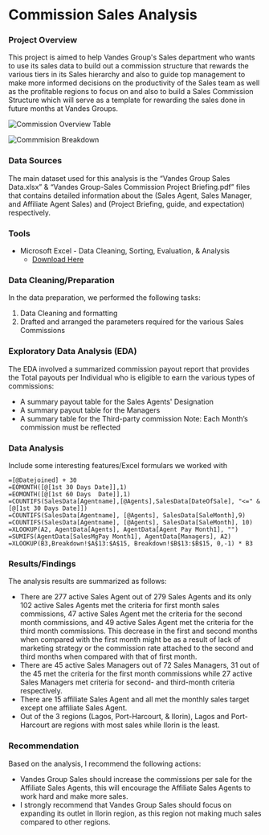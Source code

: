 # Commission Sales Analysis

### Project Overview

This project is aimed to help Vandes Group's Sales department who wants to use its sales data to build out a commission structure that rewards the various tiers in its Sales hierarchy and also to guide top management to make more informed decisions on the productivity of the Sales team as well as the profitable regions to focus on and also to build a Sales Commission Structure which will serve as a template for rewarding the sales done in future months at Vandes Groups.


![Commission Overview Table](https://github.com/user-attachments/assets/15630b93-8236-497a-bacb-c12772865711)


![Commmision Breakdown](https://github.com/user-attachments/assets/b19c01b4-a2a9-4df0-96ce-4f2cdaf22307)



### Data Sources

The main dataset used for this analysis is the “Vandes Group Sales Data.xlsx” & “Vandes Group-Sales Commission Project Briefing.pdf” files that contains detailed information about the (Sales Agent, Sales Manager, and Affiliate Agent Sales) and (Project Briefing, guide, and expectation) respectively.

### Tools

- Microsoft Excel - Data Cleaning, Sorting, Evaluation, & Analysis
  - [Download Here](https://microsoft.com)
 
### Data Cleaning/Preparation

In the data preparation, we performed the following tasks:
1.	 Data Cleaning and formatting
2.	 Drafted and arranged the parameters required for the various Sales Commissions

### Exploratory Data Analysis (EDA)

The EDA involved a summarized commission payout report that provides the Total payouts per Individual who is eligible to earn the various types of commissions:
-	A summary payout table for the Sales Agents' Designation
-	A summary payout table for the Managers
-	A summary table for the Third-party commission
Note: Each Month’s commission must be reflected

###  Data Analysis 

Include some interesting features/Excel formulars we worked with

```plaintext
=[@Datejoined] + 30
=EOMONTH([@[1st 30 Days Date]],1)
=EOMONTH([@[1st 60 Days  Date]],1)
=COUNTIFS(SalesData[Agentname],[@Agents],SalesData[DateOfSale], "<=" & [@[1st 30 Days Date]])
=COUNTIFS(SalesData[Agentname], [@Agents], SalesData[SaleMonth],9)
=COUNTIFS(SalesData[Agentname], [@Agents], SalesData[SaleMonth], 10)
=XLOOKUP(A2, AgentData[Agents], AgentData[Agent Pay Month1], "")
=SUMIFS(AgentData[SalesMgPay Month1], AgentData[Managers], A2)
=XLOOKUP(B3,Breakdown!$A$13:$A$15, Breakdown!$B$13:$B$15, 0,-1) * B3
```

### Results/Findings

The analysis results are summarized as follows:
- There are 277 active Sales Agent out of 279 Sales Agents and its only 102 active Sales Agents met the criteria for first month sales commissions, 47 active Sales Agent met the criteria for the second month commissions, and 49 active Sales Agent met the criteria for the third month commissions. This decrease in the first and second months when compared with the first month might be as a result of lack of marketing strategy or the commission rate attached to the second and third months when compared with that of first month.
- There are 45 active Sales Managers out of 72 Sales Managers, 31 out of the 45 met the criteria for the first month commissions while 27 active Sales Managers met criteria for second- and third-month criteria respectively. 
- There are 15 affiliate Sales Agent and all met the monthly sales target except one affiliate Sales Agent. 
- Out of the 3 regions (Lagos, Port-Harcourt, & Ilorin), Lagos and Port-Harcourt are regions with most sales while Ilorin is the least. 
 
### Recommendation

Based on the analysis, I recommend the following actions:
- Vandes Group Sales should increase the commissions per sale for the Affiliate Sales Agents, this will encourage the Affiliate Sales Agents to work hard and make more sales.
- I strongly recommend that Vandes Group Sales should focus on expanding its outlet in Ilorin region, as this region not making much sales compared to other regions.


